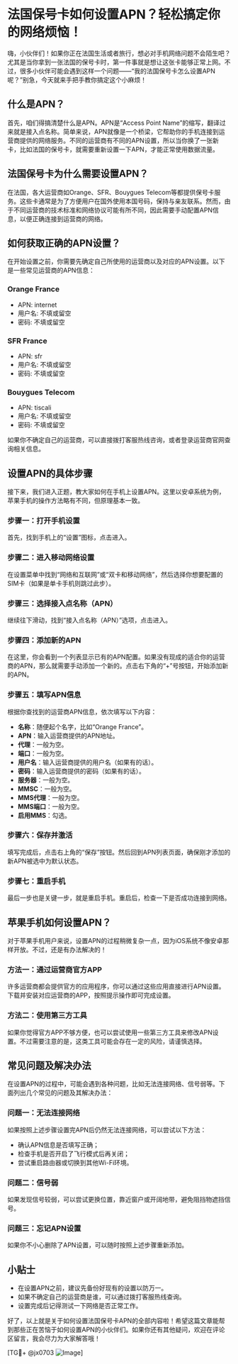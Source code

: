 # 法国保号卡如何设置APN？轻松搞定你的网络烦恼！

嗨，小伙伴们！如果你正在法国生活或者旅行，想必对手机网络问题不会陌生吧？尤其是当你拿到一张法国的保号卡时，第一件事就是想让这张卡能够正常上网。不过，很多小伙伴可能会遇到这样一个问题——“我的法国保号卡怎么设置APN呢？”别急，今天就来手把手教你搞定这个小麻烦！

## 什么是APN？

首先，咱们得搞清楚什么是APN。APN是“Access Point Name”的缩写，翻译过来就是接入点名称。简单来说，APN就像是一个桥梁，它帮助你的手机连接到运营商提供的网络服务。不同的运营商有不同的APN设置，所以当你换了一张新卡，比如法国的保号卡，就需要重新设置一下APN，才能正常使用数据流量。

## 法国保号卡为什么需要设置APN？

在法国，各大运营商如Orange、SFR、Bouygues Telecom等都提供保号卡服务。这些卡通常是为了方便用户在国外使用本国号码，保持与亲友联系。然而，由于不同运营商的技术标准和网络协议可能有所不同，因此需要手动配置APN信息，以便正确连接到运营商的网络。

## 如何获取正确的APN设置？

在开始设置之前，你需要先确定自己所使用的运营商以及对应的APN设置。以下是一些常见运营商的APN信息：

### Orange France
- APN: internet
- 用户名: 不填或留空
- 密码: 不填或留空

### SFR France
- APN: sfr
- 用户名: 不填或留空
- 密码: 不填或留空

### Bouygues Telecom
- APN: tiscali
- 用户名: 不填或留空
- 密码: 不填或留空

如果你不确定自己的运营商，可以直接拨打客服热线咨询，或者登录运营商官网查询相关信息。

## 设置APN的具体步骤

接下来，我们进入正题，教大家如何在手机上设置APN。这里以安卓系统为例，苹果手机的操作方法略有不同，但原理基本一致。

### 步骤一：打开手机设置
首先，找到手机上的“设置”图标，点击进入。

### 步骤二：进入移动网络设置
在设置菜单中找到“网络和互联网”或“双卡和移动网络”，然后选择你想要配置的SIM卡（如果是单卡手机则跳过此步）。

### 步骤三：选择接入点名称（APN）
继续往下滑动，找到“接入点名称（APN）”选项，点击进入。

### 步骤四：添加新的APN
在这里，你会看到一个列表显示已有的APN配置。如果没有现成的适合你的运营商的APN，那么就需要手动添加一个新的。点击右下角的“+”号按钮，开始添加新的APN。

### 步骤五：填写APN信息
根据你查找到的运营商APN信息，依次填写以下内容：
- **名称**：随便起个名字，比如“Orange France”。
- **APN**：输入运营商提供的APN地址。
- **代理**：一般为空。
- **端口**：一般为空。
- **用户名**：输入运营商提供的用户名（如果有的话）。
- **密码**：输入运营商提供的密码（如果有的话）。
- **服务器**：一般为空。
- **MMSC**：一般为空。
- **MMS代理**：一般为空。
- **MMS端口**：一般为空。
- **启用MMS**：勾选。

### 步骤六：保存并激活
填写完成后，点击右上角的“保存”按钮。然后回到APN列表页面，确保刚才添加的新APN被选中为默认状态。

### 步骤七：重启手机
最后一步也是关键一步，就是重启手机。重启后，检查一下是否成功连接到网络。

## 苹果手机如何设置APN？

对于苹果手机用户来说，设置APN的过程稍微复杂一点，因为iOS系统不像安卓那样开放。不过，还是有办法解决的！

### 方法一：通过运营商官方APP
许多运营商都会提供官方的应用程序，你可以通过这些应用直接进行APN设置。下载并安装对应运营商的APP，按照提示操作即可完成设置。

### 方法二：使用第三方工具
如果你觉得官方APP不够方便，也可以尝试使用一些第三方工具来修改APN设置。不过需要注意的是，这类工具可能会存在一定的风险，请谨慎选择。

## 常见问题及解决办法

在设置APN的过程中，可能会遇到各种问题，比如无法连接网络、信号弱等。下面列出几个常见的问题及其解决办法：

### 问题一：无法连接网络
如果按照上述步骤设置完APN后仍然无法连接网络，可以尝试以下方法：
- 确认APN信息是否填写正确；
- 检查手机是否开启了飞行模式后再关闭；
- 尝试重启路由器或切换到其他Wi-Fi环境。

### 问题二：信号弱
如果发现信号较弱，可以尝试更换位置，靠近窗户或开阔地带，避免阻挡物遮挡信号。

### 问题三：忘记APN设置
如果你不小心删除了APN设置，可以随时按照上述步骤重新添加。

## 小贴士

- 在设置APN之前，建议先备份好现有的设置以防万一。
- 如果不确定自己的运营商是谁，可以通过拨打客服热线查询。
- 设置完成后记得测试一下网络是否正常工作。

好了，以上就是关于如何设置法国保号卡APN的全部内容啦！希望这篇文章能帮到那些正在苦恼于如何设置APN的小伙伴们。如果你还有其他疑问，欢迎在评论区留言，我会尽力为大家解答哦！

[TG💪+ @jx0703 ![Image](https://github.com/user-attachments/assets/dbca1d08-cadb-493c-b0ec-ad6f7a83f270)]